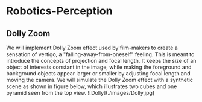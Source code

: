 # Robotics-Perception

## Dolly Zoom
We will implement Dolly Zoom effect used by film-makers to create a sensation of vertigo, a "falling-away-from-oneself" feeling. 
This is meant to introduce the concepts of projection and focal length. It keeps the size of an object of interests constant
in the image, while making the foreground and background objects appear larger or smaller by adjusting focal length and moving 
the camera. We will simulate the Dolly Zoom effect with a synthetic scene as shown in figure below, which illustrates two cubes 
and one pyramid seen from the top view.
![Dolly](./images/Dolly.jpg]
